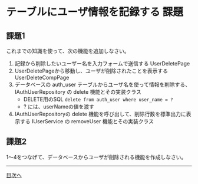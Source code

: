 # テーブルにユーザ情報を記録する 課題

## 課題1 

これまでの知識を使って、次の機能を追加しなさい。

1. 記録から削除したいユーザー名を入力フォームで送信する UserDeletePage
2. UserDeletePageから移動し、ユーザが削除されたことを表示する UserDeleteCompPage
3. データベースの auth_user テーブルからユーザ名を使って情報を削除する、IAuthUserRepository の delete 機能とその実装クラス
    - DELETE用のSQL `delete from auth_user where user_name = ?`
    - ? には、userNameの値を渡す
4. IAuthUserRepositoryの delete 機能を呼び出して、削除行数を標準出力に表示する IUserService の removeUser 機能とその実装クラス

## 課題2

1〜4をつなげて、データベースからユーザが削除される機能を作成しなさい。

----

[目次へ](../../README.md) 
